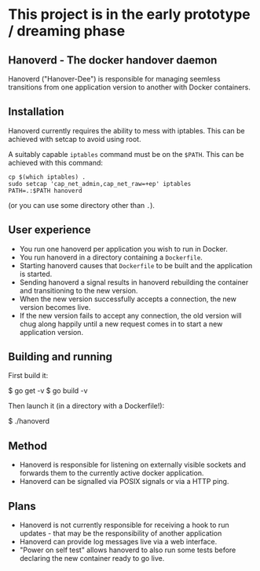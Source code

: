 # This project is in the early prototype / dreaming phase

Hanoverd - The docker handover daemon
-------------------------------------

Hanoverd ("Hanover-Dee") is responsible for managing seemless transitions from
one application version to another with Docker containers.

## Installation

Hanoverd currently requires the ability to mess with iptables. This can be
achieved with setcap to avoid using root.

A suitably capable `iptables` command must be on the `$PATH`. This can be
achieved with this command:

```
cp $(which iptables) .
sudo setcap 'cap_net_admin,cap_net_raw=+ep' iptables
PATH=.:$PATH hanoverd
```

(or you can use some directory other than `.`).

## User experience

* You run one hanoverd per application you wish to run in Docker.
* You run hanoverd in a directory containing a `Dockerfile`.
* Starting hanoverd causes that `Dockerfile` to be built and the application is
  started.
* Sending hanoverd a signal results in hanoverd rebuilding the container and
  transitioning to the new version.
* When the new version successfully accepts a connection, the new version
  becomes live.
* If the new version fails to accept any connection, the old version will chug
  along happily until a new request comes in to start a new application version.

## Building and running

First build it:

$ go get -v
$ go build -v

Then launch it (in a directory with a Dockerfile!):

$ ./hanoverd

## Method

* Hanoverd is responsible for listening on externally visible sockets and
  forwards them to the currently active docker application.
* Hanoverd can be signalled via POSIX signals or via a HTTP ping.

## Plans

* Hanoverd is not currently responsible for receiving a hook to run updates -
  that may be the responsibility of another application
* Hanoverd can provide log messages live via a web interface.
* "Power on self test" allows hanoverd to also run some tests before declaring
  the new container ready to go live.
